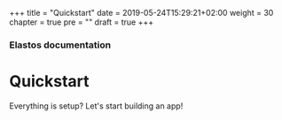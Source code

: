 +++
title = "Quickstart"
date = 2019-05-24T15:29:21+02:00
weight = 30
chapter = true
pre = ""
draft = true
+++

### Elastos documentation

# Quickstart

Everything is setup? Let's start building an app!